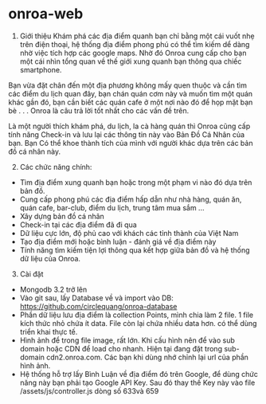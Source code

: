 # onroa-web
1. Giới thiệu
Khám phá các địa điểm quanh bạn chỉ bằng một cái vuốt nhẹ trên điện thoại, hệ thống địa điểm phong phú có thể tìm kiếm dể dàng nhờ việc tích hợp các google maps. Nhờ đó Onroa cung cấp cho bạn một cái nhìn tổng quan về thế giới xung quanh bạn thông qua chiếc smartphone.

Bạn vừa đặt chân đến một địa phương không mấy quen thuộc và cần tìm các điểm du lịch quan đây, bạn chán quán cơm này và muốn tìm một quán khác gần đó, bạn cần biết các quán cafe ở một nơi nào đó để họp mặt bạn bè . . . Onroa là câu trả lời tốt nhất cho các vấn đề trên.

Là một người thích khám phá, du lịch, la cà hàng quán thì Onroa cũng cấp tính năng Check-in và lưu lại các thông tin này vào Bản Đồ Cá Nhân của bạn. Bạn Có thể khoe thành tích của mình với người khác dựa trên các bản đồ cá nhân này.

2. Các chức năng chính:
- Tìm địa điểm xung quanh bạn hoặc trong một phạm vi nào đó dựa trên bản đồ.
- Cung cấp phong phú các địa điểm hấp dẫn như nhà hàng, quán ăn, quán cafe, bar-club, điểm du lịch, trung tâm mua sắm ...
- Xây dựng bản đồ cá nhân
- Check-in tại các địa điểm đã đi qua
- Dữ liệu cực lớn, độ phủ cao với khách các tỉnh thành của Việt Nam
- Tạo địa điểm mới hoặc bình luận - đánh giá về địa điểm này
- Tính năng tìm kiếm tiện lợi thông qua kết hợp giữa bản đồ và hệ thống dữ liệu của Onroa.

3. Cài đặt
- Mongodb 3.2 trở lên
- Vào git sau, lấy Database về và import vào DB: https://github.com/circlequang/onroa-database
- Phần dữ liệu lưu địa điểm là collection Points, mình chia làm 2 file. 1 file kích thức nhỏ chứa ít data. File còn lại chứa nhiều data hơn. có thể dùng triển khai thực tế.
- Hình ảnh để trong file image, rất lớn. Khi cấu hình nên để vào sub domain hoặc CDN để load cho nhanh. Hiện tại đang đặt trong sub-domain cdn2.onroa.com.
  Các bạn khi dùng nhớ chỉnh lại url của phần hình ảnh.
- Hệ thống hỗ trợ lấy Bình Luận về địa điểm đó trên Google, để dùng chức năng này bạn phải tạo Google API Key. Sau đó thay thế Key này vào file /assets/js/controller.js dòng số 633và 659
